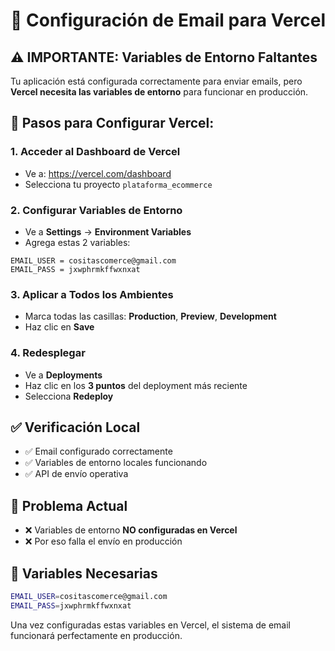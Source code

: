 # 📧 Configuración de Email para Vercel

## ⚠️ IMPORTANTE: Variables de Entorno Faltantes

Tu aplicación está configurada correctamente para enviar emails, pero **Vercel necesita las variables de entorno** para funcionar en producción.

## 🔧 Pasos para Configurar Vercel:

### 1. Acceder al Dashboard de Vercel
- Ve a: https://vercel.com/dashboard
- Selecciona tu proyecto `plataforma_ecommerce`

### 2. Configurar Variables de Entorno
- Ve a **Settings** → **Environment Variables**
- Agrega estas 2 variables:

```
EMAIL_USER = cositascomerce@gmail.com
EMAIL_PASS = jxwphrmkffwxnxat
```

### 3. Aplicar a Todos los Ambientes
- Marca todas las casillas: **Production**, **Preview**, **Development**
- Haz clic en **Save**

### 4. Redesplegar
- Ve a **Deployments**
- Haz clic en los **3 puntos** del deployment más reciente
- Selecciona **Redeploy**

## ✅ Verificación Local
- ✅ Email configurado correctamente
- ✅ Variables de entorno locales funcionando
- ✅ API de envío operativa

## 🚫 Problema Actual
- ❌ Variables de entorno **NO configuradas en Vercel**
- ❌ Por eso falla el envío en producción

## 📱 Variables Necesarias
```bash
EMAIL_USER=cositascomerce@gmail.com
EMAIL_PASS=jxwphrmkffwxnxat
```

Una vez configuradas estas variables en Vercel, el sistema de email funcionará perfectamente en producción.
